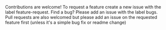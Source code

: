 Contributions are welcome! To request a feature create a new issue with the label feature-request. Find a bug? Please add an issue with the label bugs. Pull requests are also welcomed but please add an issue on the requested feature first (unless it's a simple bug fix or readme change)


